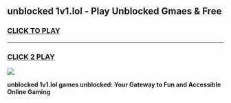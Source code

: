 
## unblocked 1v1.lol - Play Unblocked Gmaes & Free
<h3>
<a href="https://news.freeplayer.one?title=unblocked_1v1.lol&ref=16F">CLICK TO PLAY</a></h3>
<hr>

<h3>
<a href="https://news.freeplayer.one?title=unblocked_1v1.lol&ref=16F">CLICK 2 PLAY</a>
  
</h3>

<a href="https://news.freeplayer.one?title=unblocked_1v1.lol&ref=16F/"><img src="https://clearcache.store/games.png"></a>


**unblocked 1v1.lol games unblocked: Your Gateway to Fun and Accessible Online Gaming**

